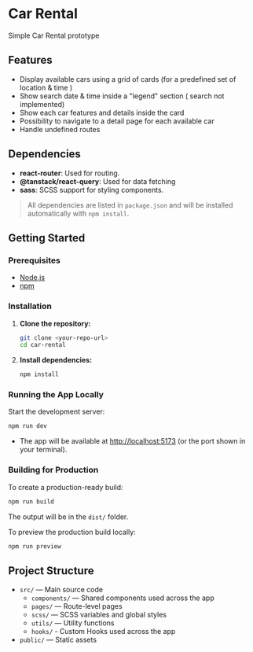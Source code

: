 # Car Rental 

Simple Car Rental prototype
## Features
- Display available cars using a grid of cards (for a predefined set of location & time )
- Show search date & time inside a "legend" section ( search not implemented)
- Show each car features and details inside the card
- Possibility to navigate to a detail page for each available car
- Handle undefined routes

## Dependencies

- **react-router**: Used for routing.
- **@tanstack/react-query**: Used for data fetching
- **sass**: SCSS support for styling components.

> All dependencies are listed in `package.json` and will be installed automatically with `npm install`.

## Getting Started

### Prerequisites
- [Node.js](https://nodejs.org/) 
- [npm](https://www.npmjs.com/) 
### Installation
1. **Clone the repository:**
   ```sh
   git clone <your-repo-url>
   cd car-rental
   ```
2. **Install dependencies:**
   ```sh
   npm install
   ```

### Running the App Locally
Start the development server:
```sh
npm run dev
```
- The app will be available at [http://localhost:5173](http://localhost:5173) (or the port shown in your terminal).

### Building for Production
To create a production-ready build:
```sh
npm run build
```
The output will be in the `dist/` folder.

To preview the production build locally:
```sh
npm run preview
```

## Project Structure
- `src/` — Main source code
  - `components/` — Shared components used across the app
  - `pages/` — Route-level pages
  - `scss/` — SCSS variables and global styles
  - `utils/` — Utility functions
  - `hooks/` - Custom Hooks used across the app
- `public/` — Static assets


